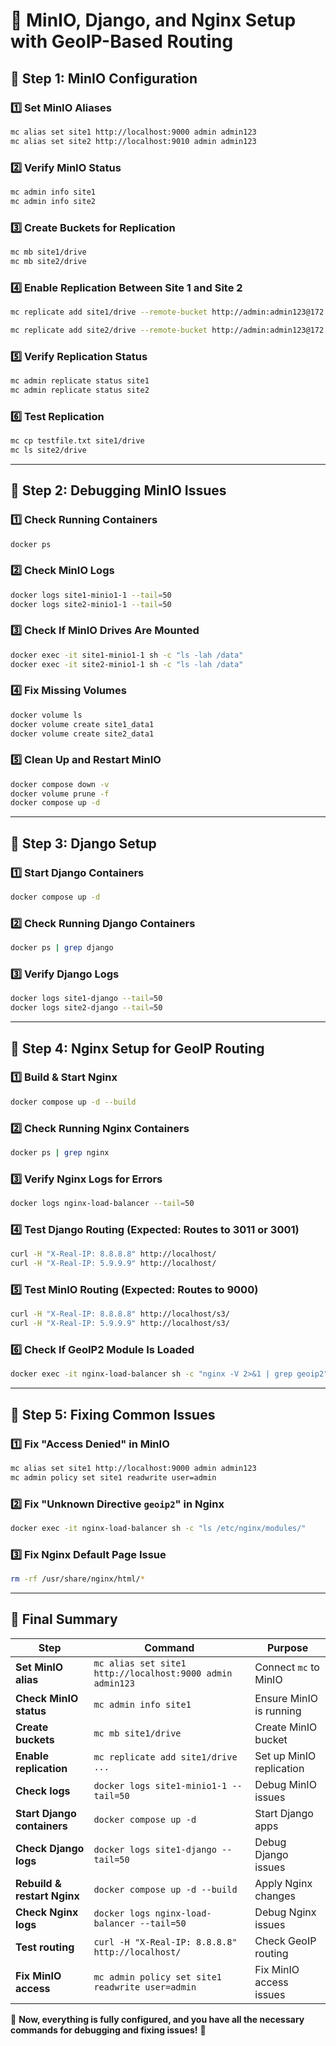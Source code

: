 # **🚀 MinIO, Django, and Nginx Setup with GeoIP-Based Routing**

## **📌 Step 1: MinIO Configuration**
### **1️⃣ Set MinIO Aliases**
```sh
mc alias set site1 http://localhost:9000 admin admin123
mc alias set site2 http://localhost:9010 admin admin123
```

### **2️⃣ Verify MinIO Status**
```sh
mc admin info site1
mc admin info site2
```

### **3️⃣ Create Buckets for Replication**
```sh
mc mb site1/drive
mc mb site2/drive
```

### **4️⃣ Enable Replication Between Site 1 and Site 2**
```sh
mc replicate add site1/drive --remote-bucket http://admin:admin123@172.18.0.9:9000/drive --priority 1 --replicate "delete-marker,delete,existing-objects,metadata-sync"

mc replicate add site2/drive --remote-bucket http://admin:admin123@172.18.0.5:9000/drive --priority 1 --replicate "delete-marker,delete,existing-objects,metadata-sync"
```

### **5️⃣ Verify Replication Status**
```sh
mc admin replicate status site1
mc admin replicate status site2
```

### **6️⃣ Test Replication**
```sh
mc cp testfile.txt site1/drive
mc ls site2/drive
```

---

## **📌 Step 2: Debugging MinIO Issues**
### **1️⃣ Check Running Containers**
```sh
docker ps
```

### **2️⃣ Check MinIO Logs**
```sh
docker logs site1-minio1-1 --tail=50
docker logs site2-minio1-1 --tail=50
```

### **3️⃣ Check If MinIO Drives Are Mounted**
```sh
docker exec -it site1-minio1-1 sh -c "ls -lah /data"
docker exec -it site2-minio1-1 sh -c "ls -lah /data"
```

### **4️⃣ Fix Missing Volumes**
```sh
docker volume ls
docker volume create site1_data1
docker volume create site2_data1
```

### **5️⃣ Clean Up and Restart MinIO**
```sh
docker compose down -v
docker volume prune -f
docker compose up -d
```

---

## **📌 Step 3: Django Setup**
### **1️⃣ Start Django Containers**
```sh
docker compose up -d
```

### **2️⃣ Check Running Django Containers**
```sh
docker ps | grep django
```

### **3️⃣ Verify Django Logs**
```sh
docker logs site1-django --tail=50
docker logs site2-django --tail=50
```

---

## **📌 Step 4: Nginx Setup for GeoIP Routing**
### **1️⃣ Build & Start Nginx**
```sh
docker compose up -d --build
```

### **2️⃣ Check Running Nginx Containers**
```sh
docker ps | grep nginx
```

### **3️⃣ Verify Nginx Logs for Errors**
```sh
docker logs nginx-load-balancer --tail=50
```

### **4️⃣ Test Django Routing (Expected: Routes to 3011 or 3001)**
```sh
curl -H "X-Real-IP: 8.8.8.8" http://localhost/
curl -H "X-Real-IP: 5.9.9.9" http://localhost/
```

### **5️⃣ Test MinIO Routing (Expected: Routes to 9000)**
```sh
curl -H "X-Real-IP: 8.8.8.8" http://localhost/s3/
curl -H "X-Real-IP: 5.9.9.9" http://localhost/s3/
```

### **6️⃣ Check If GeoIP2 Module Is Loaded**
```sh
docker exec -it nginx-load-balancer sh -c "nginx -V 2>&1 | grep geoip2"
```

---

## **📌 Step 5: Fixing Common Issues**
### **1️⃣ Fix "Access Denied" in MinIO**
```sh
mc alias set site1 http://localhost:9000 admin admin123
mc admin policy set site1 readwrite user=admin
```

### **2️⃣ Fix "Unknown Directive `geoip2`" in Nginx**
```sh
docker exec -it nginx-load-balancer sh -c "ls /etc/nginx/modules/"
```

### **3️⃣ Fix Nginx Default Page Issue**
```sh
rm -rf /usr/share/nginx/html/*
```

---

## **🎯 Final Summary**
| **Step** | **Command** | **Purpose** |
|----------|------------|-------------|
| **Set MinIO alias** | `mc alias set site1 http://localhost:9000 admin admin123` | Connect `mc` to MinIO |
| **Check MinIO status** | `mc admin info site1` | Ensure MinIO is running |
| **Create buckets** | `mc mb site1/drive` | Create MinIO bucket |
| **Enable replication** | `mc replicate add site1/drive ...` | Set up MinIO replication |
| **Check logs** | `docker logs site1-minio1-1 --tail=50` | Debug MinIO issues |
| **Start Django containers** | `docker compose up -d` | Start Django apps |
| **Check Django logs** | `docker logs site1-django --tail=50` | Debug Django issues |
| **Rebuild & restart Nginx** | `docker compose up -d --build` | Apply Nginx changes |
| **Check Nginx logs** | `docker logs nginx-load-balancer --tail=50` | Debug Nginx issues |
| **Test routing** | `curl -H "X-Real-IP: 8.8.8.8" http://localhost/` | Check GeoIP routing |
| **Fix MinIO access** | `mc admin policy set site1 readwrite user=admin` | Fix MinIO access issues |

🚀 **Now, everything is fully configured, and you have all the necessary commands for debugging and fixing issues!** 🎯